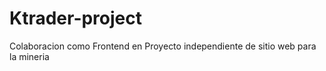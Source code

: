 # Ktrader-project
Colaboracion como Frontend en Proyecto independiente de sitio web para la mineria
